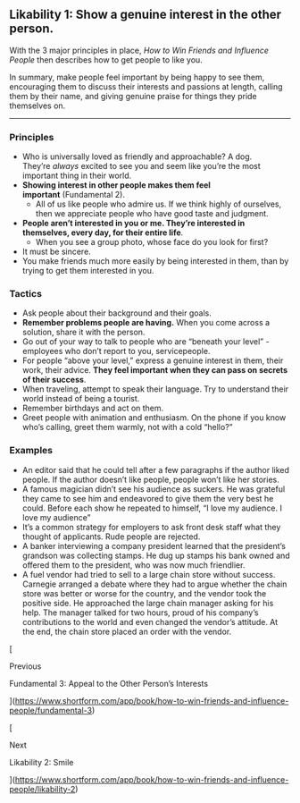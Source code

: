 ## Likability 1: Show a genuine interest in the other person.

With the 3 major principles in place, _How to Win Friends and Influence People_ then describes how to get people to like you.

In summary, make people feel important by being happy to see them, encouraging them to discuss their interests and passions at length, calling them by their name, and giving genuine praise for things they pride themselves on.

---

### Principles

- Who is universally loved as friendly and approachable? A dog. They’re _always_ excited to see you and seem like you’re the most important thing in their world.
- **Showing interest in other people makes them feel important** (Fundamental 2).
    - All of us like people who admire us. If we think highly of ourselves, then we appreciate people who have good taste and judgment.
- **People aren’t interested in you or me. They’re interested in themselves, every day, for their entire life**.
    - When you see a group photo, whose face do you look for first?
- It must be sincere.
- You make friends much more easily by being interested in them, than by trying to get them interested in you.

### Tactics

- Ask people about their background and their goals.
- **Remember problems people are having.** When you come across a solution, share it with the person.
- Go out of your way to talk to people who are “beneath your level” - employees who don’t report to you, servicepeople.
- For people “above your level,” express a genuine interest in them, their work, their advice. **They feel important when they can pass on secrets of their success**.
- When traveling, attempt to speak their language. Try to understand their world instead of being a tourist.
- Remember birthdays and act on them.
- Greet people with animation and enthusiasm. On the phone if you know who’s calling, greet them warmly, not with a cold “hello?”

### Examples

- An editor said that he could tell after a few paragraphs if the author liked people. If the author doesn’t like people, people won’t like her stories.
- A famous magician didn’t see his audience as suckers. He was grateful they came to see him and endeavored to give them the very best he could. Before each show he repeated to himself, “I love my audience. I love my audience”
- It’s a common strategy for employers to ask front desk staff what they thought of applicants. Rude people are rejected.
- A banker interviewing a company president learned that the president’s grandson was collecting stamps. He dug up stamps his bank owned and offered them to the president, who was now much friendlier.
- A fuel vendor had tried to sell to a large chain store without success. Carnegie arranged a debate where they had to argue whether the chain store was better or worse for the country, and the vendor took the positive side. He approached the large chain manager asking for his help. The manager talked for two hours, proud of his company’s contributions to the world and even changed the vendor’s attitude. At the end, the chain store placed an order with the vendor.

[

Previous

Fundamental 3: Appeal to the Other Person’s Interests

](https://www.shortform.com/app/book/how-to-win-friends-and-influence-people/fundamental-3)

[

Next

Likability 2: Smile

](https://www.shortform.com/app/book/how-to-win-friends-and-influence-people/likability-2)